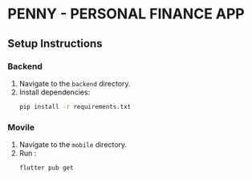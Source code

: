 # PENNY - PERSONAL FINANCE APP 




## Setup Instructions

### Backend

1. Navigate to the `backend` directory.
2. Install dependencies:
   ```bash
   pip install -r requirements.txt
   ```

### Movile 

1. Navigate to the `mobile` directory.
2. Run : 
   ```bash
   flutter pub get
   ```

